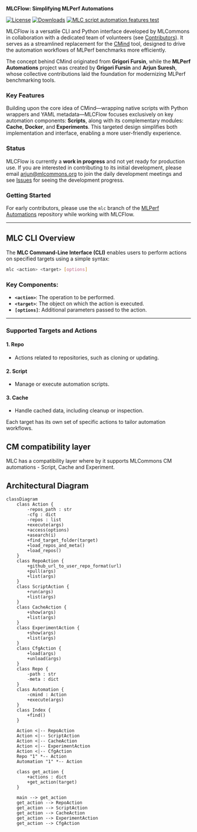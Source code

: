 **MLCFlow: Simplifying MLPerf Automations**

[![License](https://img.shields.io/badge/License-Apache%202.0-green)](LICENSE.md)
[![Downloads](https://static.pepy.tech/badge/mlcflow)](https://pepy.tech/project/mlcflow)
[![MLC script automation features test](https://github.com/mlcommons/mlperf-automations/actions/workflows/test-mlc-script-features.yml/badge.svg?cache-bust=1)](https://github.com/mlcommons/mlperf-automations/actions/workflows/test-mlc-script-features.yml)


MLCFlow is a versatile CLI and Python interface developed by MLCommons in collaboration with a dedicated team of volunteers (see [Contributors](CONTRIBUTORS.md)). It serves as a streamlined replacement for the [CMind](https://github.com/mlcommons/ck/tree/master/cm) tool, designed to drive the automation workflows of MLPerf benchmarks more efficiently. 

The concept behind CMind originated from **Grigori Fursin**, while the **MLPerf Automations** project was created by **Grigori Fursin** and **Arjun Suresh**, whose collective contributions laid the foundation for modernizing MLPerf benchmarking tools.

### Key Features
Building upon the core idea of CMind—wrapping native scripts with Python wrappers and YAML metadata—MLCFlow focuses exclusively on key automation components: **Scripts**, along with its complementary modules: **Cache**, **Docker**, and **Experiments**. This targeted design simplifies both implementation and interface, enabling a more user-friendly experience.

### Status
MLCFlow is currently a **work in progress** and not yet ready for production use. If you are interested in contributing to its initial development, please email [arjun@mlcommons.org](mailto:arjun@mlcommons.org) to join the daily development meetings and see [Issues](https://github.com/mlcommons/mlcflow/issues) for seeing the development progress.

### Getting Started
For early contributors, please use the `mlc` branch of the [MLPerf Automations](https://github.com/mlcommons/mlperf-automations) repository while working with MLCFlow.


---

## MLC CLI Overview

The **MLC Command-Line Interface (CLI)** enables users to perform actions on specified targets using a simple syntax:

```bash
mlc <action> <target> [options]
```

### Key Components:
- **`<action>`**: The operation to be performed.
- **`<target>`**: The object on which the action is executed.
- **`[options]`**: Additional parameters passed to the action.

---

### Supported Targets and Actions

#### 1. **Repo**
- Actions related to repositories, such as cloning or updating.

#### 2. **Script**
- Manage or execute automation scripts.

#### 3. **Cache**
- Handle cached data, including cleanup or inspection.

Each target has its own set of specific actions to tailor automation workflows.

## CM compatibility layer

MLC has a compatibility layer where by it supports MLCommons CM automations - Script, Cache and Experiment. 

## Architectural Diagram

```mermaid
classDiagram
    class Action {
        -repos_path : str
        -cfg : dict
        -repos : list
        +execute(args)
        +access(options)
        +asearch(i)
        +find_target_folder(target)
        +load_repos_and_meta()
        +load_repos()
    }
    class RepoAction {
        +github_url_to_user_repo_format(url)
        +pull(args)
        +list(args)
    }
    class ScriptAction {
        +run(args)
        +list(args)
    }
    class CacheAction {
        +show(args)
        +list(args)
    }
    class ExperimentAction {
        +show(args)
        +list(args)
    }
    class CfgAction {
        +load(args)
        +unload(args)
    }
    class Repo {
        -path : str
        -meta : dict
    }
    class Automation {
        -cmind : Action
        +execute(args)
    }
    class Index {
        +find()
    }

    Action <|-- RepoAction
    Action <|-- ScriptAction
    Action <|-- CacheAction
    Action <|-- ExperimentAction
    Action <|-- CfgAction
    Repo "1" *-- Action
    Automation "1" *-- Action

    class get_action {
        +actions : dict
        +get_action(target)
    }

    main --> get_action
    get_action --> RepoAction
    get_action --> ScriptAction
    get_action --> CacheAction
    get_action --> ExperimentAction
    get_action --> CfgAction
```


